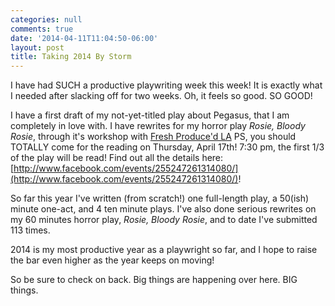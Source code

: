 ```yaml
---
categories: null
comments: true
date: '2014-04-11T11:04:50-06:00'
layout: post
title: Taking 2014 By Storm
---
```


I have had SUCH a productive playwriting week this week! It is exactly what I needed after slacking off for two weeks. Oh, it feels so good. SO GOOD!

I have a first draft of my not-yet-titled play about Pegasus, that I am completely in love with. I have rewrites for my horror play *Rosie, Bloody Rosie*, through it's workshop with [Fresh Produce'd LA](http://www.importedtalent.com/Styled-3/page5.html) PS, you should TOTALLY come for the reading on Thursday, April 17th! 7:30 pm, the first 1/3 of the play will be read! Find out all the details here: [http://www.facebook.com/events/255247261314080/](http://www.facebook.com/events/255247261314080/)!

So far this year I've written (from scratch!) one full-length play, a 50(ish) minute one-act, and 4 ten minute plays. I've also done serious rewrites on my 60 minutes horror play, *Rosie, Bloody Rosie*, and to date I've submitted 113 times.

2014 is my most productive year as a playwright so far, and I hope to raise the bar even higher as the year keeps on moving! 

So be sure to check on back. Big things are happening over here. BIG things.